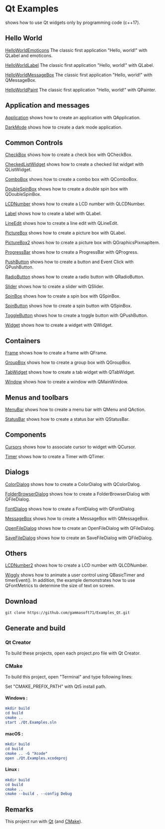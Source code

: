 
# Qt Examples

shows how to use Qt widgets only by programming code (c++17).

## Hello World

[HelloWorldEmoticons](Qt.Widgets/HelloWorld/HelloWorldEmoticons) The classic first application "Hello, world!" with QLabel and emoticons.

[HelloWorldLabel](Qt.Widgets/HelloWorld/HelloWorldLabel) The classic first application "Hello, world!" with QLabel.

[HelloWorldMessageBox](Qt.Widgets/HelloWorld/HelloWorldMessageBox) The classic first application "Hello, world!" with QMessageBox.

[HelloWorldPaint](Qt.Widgets/HelloWorld/HelloWorldPaint) The classic first application "Hello, world!" with QPainter.

## Application and messages

[Application](Qt.Widgets/Application/Application) shows how to create an application with QApplication.

[DarkMode](Qt.Widgets/Application/DarkMode) shows how to create a dark mode application.

## Common Controls

[CheckBox](Qt.Widgets/CommonControls/CheckBox) shows how to create a check box with QCheckBox.

[CheckedListWidget](Qt.Widgets/CommonControls/CheckedListWidget) shows how to create a checked list widget with QListWidget.

[ComboBox](Qt.Widgets/CommonControls/ComboBox) shows how to create a combo box with QComboBox.

[DoubleSpinBox](Qt.Widgets/CommonControls/DoubleSpinBox) shows how to create a double spin box with QDoubleSpinBox.

[LCDNumber](Qt.Widgets/CommonControls/LCDNumber) shows how to create a LCD number with QLCDNumber.

[Label](Qt.Widgets/CommonControls/Label) shows how to create a label with QLabel.

[LineEdit](Qt.Widgets/CommonControls/LineEdit) shows how to create a line edit with QLineEdit.

[PictureBox](Qt.Widgets/CommonControls/PictureBox) shows how to create a picture box with QLabel.

[PictureBox2](Qt.Widgets/CommonControls/PictureBox2) shows how to create a picture box with QGraphicsPixmapItem.

[ProgressBar](Qt.Widgets/CommonControls/ProgressBar) shows how to create a ProgressBar with QProgress.

[PushButton](Qt.Widgets/CommonControls/PushButton) shows how to create a button and Event Click with QPushButton.

[RadioButton](Qt.Widgets/CommonControls/RadioButton) shows how to create a radio button with QRadioButton.

[Slider](Qt.Widgets/CommonControls/Slider) shows how to create a slider with QSlider.

[SpinBox](Qt.Widgets/CommonControls/SpinBox) shows how to create a spin box with QSpinBox.

[SpinButton](Qt.Widgets/CommonControls/SpinButton) shows how to create a spin button with QSpinBox.

[ToggleButton](Qt.Widgets/CommonControls/ToggleButton) shows how to create a toggle button with QPushButton.

[Widget](Qt.Widgets/CommonControls/ToggleButton) shows how to create a widget with QWidget.

## Containers

[Frame](Qt.Widgets/Containers/Frame) shows how to create a frame with QFrame.

[GroupBox](Qt.Widgets/Containers/GroupBox) shows how to create a group box with QGroupBox.

[TabWidget](Qt.Widgets/Containers/TabWidget) shows how to create a tab widget with QTabWidget.

[Window](Qt.Widgets/Containers/Window) shows how to create a window with QMainWindow.

## Menus and toolbars

[MenuBar](Qt.Widgets/MenusAndToolbars/MenuBar) shows how to create a menu bar with QMenu and QAction.

[StatusBar](Qt.Widgets/MenusAndToolbars/StatusBar) shows how to create a status bar with QStatusBar.

## Components

[Cursors](Qt.Widgets/Components/Cursors) shows how to associate cursor to widget with QCursor.

[Timer](Qt.Widgets/Components/Timer) shows how to create a Timer with QTimer.

## Dialogs

[ColorDialog](Qt.Widgets/Dialogs/ColorDialog) shows how to create a ColorDialog with QColorDalog.

[FolderBrowserDialog](Qt.Widgets/Dialogs/FolderBrowserDialog) shows how to create a FolderBrowserDialog with QFileDialog.

[FontDialog](Qt.Widgets/Dialogs/FontDialog) shows how to create a FontDialog with QFontDialog.

[MessageBox](Qt.Widgets/Dialogs/MessageBox) shows how to create a MessageBox with QMessageBox.

[OpenFileDialog](Qt.Widgets/Dialogs/OpenFileDialog) shows how to create an OpenFileDialog with QFileDialog.

[SaveFileDialog](Qt.Widgets/Dialogs/SaveFileDialog) shows how to create an SaveFileDialog with QFileDialog.

## Others

[LCDNumber2](Qt.Widgets/Others/LCDNumber2) shows how to create a LCD number with QLCDNumber.

[Wiggly](Qt.Widgets/Others/Wiggly) shows how to animate a user control using QBasicTimer and timerEvent(). In addition, the example demonstrates how to use QFontMetrics to determine the size of text on screen.

## Download

``` shell
git clone https://github.com/gammasoft71/Examples_Qt.git

```

## Generate and build

### Qt Creator

To build these projects, open each project.pro file with Qt Creator.

### CMake

To build this project, open "Terminal" and type following lines:

Set "CMAKE_PREFIX_PATH" with Qt5 install path.

#### Windows :

``` cmake
mkdir build
cd build
cmake ..
start ./Qt.Examples.sln
```

#### macOS :

``` cmake
mkdir build
cd build
cmake .. -G "Xcode"
open ./Qt.Examples.xcodeproj
```

#### Linux :

``` cmake
mkdir build
cd build
cmake .. 
cmake --build . --config Debug
```


## Remarks

This project run with [Qt](https://www.qt.io) (and [CMake](https://cmake.org)).
